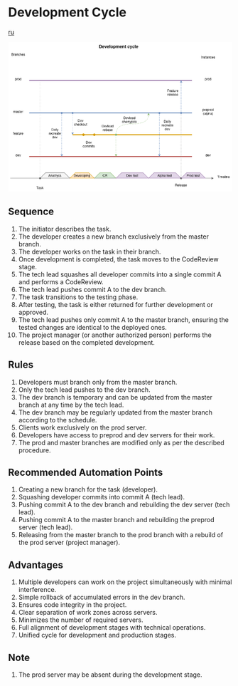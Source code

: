 # Development Cycle

[ru](../ru/development_cycle.md)

![Development Cycle](https://github.com/johnthesmith/scraps/blob/main/images/development_cycle.png)

## Sequence
1. The initiator describes the task.
2. The developer creates a new branch exclusively from the master branch.
3. The developer works on the task in their branch.
4. Once development is completed, the task moves to the CodeReview stage.
5. The tech lead squashes all developer commits into a single commit A and performs a CodeReview.
6. The tech lead pushes commit A to the dev branch.
7. The task transitions to the testing phase.
8. After testing, the task is either returned for further development or approved.
9. The tech lead pushes only commit A to the master branch, ensuring the tested changes are identical to the deployed ones.
10. The project manager (or another authorized person) performs the release based on the completed development.

## Rules
1. Developers must branch only from the master branch.
2. Only the tech lead pushes to the dev branch.
3. The dev branch is temporary and can be updated from the master branch at any time by the tech lead.
4. The dev branch may be regularly updated from the master branch according to the schedule.
5. Clients work exclusively on the prod server.
6. Developers have access to preprod and dev servers for their work.
7. The prod and master branches are modified only as per the described procedure.

## Recommended Automation Points
1. Creating a new branch for the task (developer).
2. Squashing developer commits into commit A (tech lead).
3. Pushing commit A to the dev branch and rebuilding the dev server (tech lead).
4. Pushing commit A to the master branch and rebuilding the preprod server (tech lead).
5. Releasing from the master branch to the prod branch with a rebuild of the prod server (project manager).

## Advantages
1. Multiple developers can work on the project simultaneously with minimal interference.
2. Simple rollback of accumulated errors in the dev branch.
3. Ensures code integrity in the project.
4. Clear separation of work zones across servers.
5. Minimizes the number of required servers.
6. Full alignment of development stages with technical operations.
7. Unified cycle for development and production stages.

## Note
1. The prod server may be absent during the development stage.

